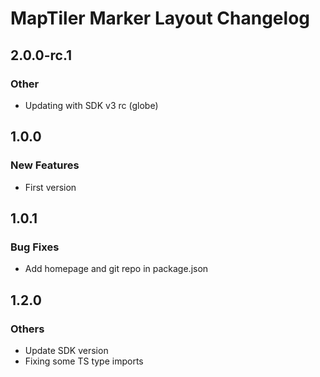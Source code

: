 # MapTiler Marker Layout Changelog

## 2.0.0-rc.1
### Other
- Updating with SDK v3 rc (globe)

## 1.0.0
### New Features
- First version

## 1.0.1
### Bug Fixes
- Add homepage and git repo in package.json

## 1.2.0
### Others
- Update SDK version
- Fixing some TS type imports